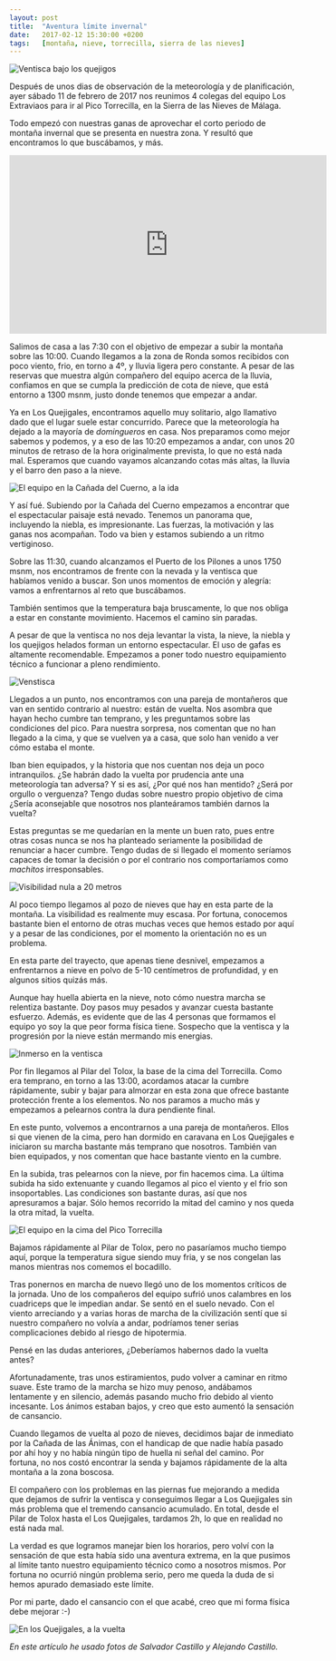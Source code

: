 ```yaml
---
layout: post
title:  "Aventura límite invernal"
date:   2017-02-12 15:30:00 +0200
tags:	[montaña, nieve, torrecilla, sierra de las nieves]
---
```


![Ventisca bajo los quejigos][ventisca2]

Después de unos dias de observación de la meteorología y de planificación,
ayer sábado 11 de febrero de 2017 nos reunimos 4 colegas del equipo Los
Extraviaos para ir al Pico Torrecilla, en la Sierra de las Nieves de Málaga.

Todo empezó con nuestras ganas de aprovechar el corto periodo de montaña
invernal que se presenta en nuestra zona. Y resultó que encontramos lo que
buscábamos, y más.

<!--more-->

<center>
<iframe width="560" height="315" src="https://www.youtube.com/embed/5txlMmA_z4E"
	frameborder="0" allowfullscreen></iframe>
</center>

Salimos de casa a las 7:30 con el objetivo de empezar a subir la montaña sobre
las 10:00. Cuando llegamos a la zona de Ronda somos recibidos con poco viento,
frio, en torno a 4º, y lluvia ligera pero constante. 
A pesar de las reservas que muestra algún compañero del equipo acerca de la
lluvia, confiamos en que se cumpla la predicción de cota de nieve, que está
entorno a 1300 msnm, justo donde tenemos que empezar a andar.

Ya en Los Quejigales, encontramos aquello muy solitario, algo llamativo dado
que el lugar suele estar concurrido. Parece que la meteorología ha dejado a la
mayoría de *domingueros* en casa.
Nos preparamos como mejor sabemos y podemos, y a eso de las 10:20 empezamos a
andar, con unos 20 minutos de retraso de la hora originalmente prevista, lo
que no está nada mal.
Esperamos que cuando vayamos alcanzando cotas más altas, la lluvia
y el barro den paso a la nieve.

![El equipo en la Cañada del Cuerno, a la ida][cuerno_ida]

Y así fué. Subiendo por la Cañada del Cuerno empezamos a encontrar que el
espectacular paisaje está nevado. Tenemos un panorama que, incluyendo la
niebla, es impresionante. Las fuerzas, la motivación y las ganas nos acompañan.
Todo va bien y estamos subiendo a un ritmo vertiginoso.

Sobre las 11:30, cuando alcanzamos el Puerto de los Pilones a unos 1750 msnm,
nos encontramos de frente con la nevada y la ventisca que habíamos venido a
buscar. Son unos momentos de emoción y alegría: vamos a enfrentarnos al reto
que buscábamos.

También sentimos que la temperatura baja bruscamente, lo que nos obliga a estar
en constante movimiento. Hacemos el camino sin paradas. 

A pesar de que la ventisca no nos deja levantar la vista, la nieve, la niebla
y los quejigos helados forman un entorno espectacular. El uso de gafas es
altamente recomendable. Empezamos a poner todo nuestro equipamiento técnico
a funcionar a pleno rendimiento.

![Venstisca][ventisca]

Llegados a un punto, nos encontramos con una pareja de montañeros que van en
sentido contrario al nuestro: están de vuelta. Nos asombra que hayan hecho
cumbre tan temprano, y les preguntamos sobre las condiciones del pico.
Para nuestra sorpresa, nos comentan que no han llegado a la cima, y que se
vuelven ya a casa, que solo han venido a ver cómo estaba el monte.

Iban bien equipados, y la historia que nos cuentan nos deja un poco
intranquilos. ¿Se habrán dado la vuelta por prudencia ante una meteorología
tan adversa? Y si es así, ¿Por qué nos han mentido? ¿Será por orgullo o
verguenza? Tengo dudas sobre nuestro propio objetivo de cima ¿Sería
aconsejable que nosotros nos planteáramos también darnos la vuelta?

Estas preguntas se me quedarían en la mente un buen rato, pues entre otras
cosas nunca se nos ha planteado seriamente la posibilidad de renunciar a
hacer cumbre. Tengo dudas de si llegado el momento seríamos capaces de tomar
la decisión o por el contrario nos comportaríamos como *machitos*
irresponsables.

![Visibilidad nula a 20 metros][pozo_nieve1]

Al poco tiempo llegamos al pozo de nieves que hay en esta parte de la montaña.
La visibilidad es realmente muy escasa. Por fortuna, conocemos bastante bien
el entorno de otras muchas veces que hemos estado por aquí y a pesar de las
condiciones, por el momento la orientación no es un problema.

En esta parte del trayecto, que apenas tiene desnivel, empezamos a enfrentarnos
a nieve en polvo de 5-10 centímetros de profundidad, y en algunos sitios
quizás más.

Aunque hay huella abierta en la nieve, noto cómo nuestra marcha se relentiza
bastante. Doy pasos muy pesados y avanzar cuesta bastante esfuerzo. Además,
es evidente que de las 4 personas que formamos el equipo yo soy la que peor
forma física tiene. Sospecho que la ventisca y la progresión por la nieve
están mermando mis energias.

![Inmerso en la ventisca][pozo_nieve2]

Por fin llegamos al Pilar del Tolox, la base de la cima del Torrecilla.
Como era temprano, en torno a las 13:00, acordamos atacar la cumbre
rápidamente, subir y bajar para almorzar en esta zona que ofrece bastante
protección frente a los elementos. No nos paramos a mucho más y empezamos
a pelearnos contra la dura pendiente final.

En este punto, volvemos a encontrarnos a una pareja de montañeros.
Ellos si que vienen de la cima, pero han dormido en caravana en Los
Quejigales e iniciaron su marcha bastante más temprano que nosotros.
También van bien equipados, y nos comentan que hace bastante viento
en la cumbre.

En la subida, tras pelearnos con la nieve, por fin hacemos cima. La última
subida ha sido extenuante y cuando llegamos al pico el viento y el frio son
insoportables. Las condiciones son bastante duras, así que nos apresuramos a
bajar. Sólo hemos recorrido la mitad del camino y nos queda la otra mitad, la
vuelta.

![El equipo en la cima del Pico Torrecilla][cima]

Bajamos rápidamente al Pilar de Tolox, pero no pasaríamos mucho tiempo aquí,
porque la temperatura sigue siendo muy fria, y se nos congelan las manos
mientras nos comemos el bocadillo.

Tras ponernos en marcha de nuevo llegó uno de los momentos críticos de la
jornada. Uno de los compañeros del equipo sufrió unos calambres en
los cuadriceps que le impedian andar. Se sentó en el suelo nevado.
Con el viento arreciando y a varias horas de marcha de la civilización sentí
que si nuestro compañero no volvía a andar, podríamos tener serias
complicaciones debido al riesgo de hipotermia.

Pensé en las dudas anteriores, ¿Deberíamos habernos dado la vuelta antes?

Afortunadamente, tras unos estiramientos, pudo volver a caminar en ritmo suave.
Este tramo de la marcha se hizo muy penoso, andábamos lentamente y en silencio,
además pasando mucho frio debido al viento incesante.
Los ánimos estaban bajos, y creo que esto aumentó la sensación de cansancio.

Cuando llegamos de vuelta al pozo de nieves, decidimos bajar de inmediato por
la Cañada de las Ánimas, con el handicap de que nadie había pasado por ahí hoy
y no había ningún tipo de huella ni señal del camino.
Por fortuna, no nos costó encontrar la senda y bajamos rápidamente de la alta
montaña a la zona boscosa.

El compañero con los problemas en las piernas fue mejorando a medida que
dejamos de sufrir la ventisca y conseguimos llegar a Los Quejigales sin más
problema que el tremendo cansancio acumulado.
En total, desde el Pilar de Tolox hasta el Los Quejigales, tardamos 2h, lo que
en realidad no está nada mal.

La verdad es que logramos manejar bien los horarios, pero volví con la
sensación de que esta había sido una aventura extrema, en la que pusimos al
límite tanto nuestro equipamiento técnico como a nosotros mismos.
Por fortuna no ocurrió ningún problema serio, pero me queda la duda de si hemos
apurado demasiado este límite.

Por mi parte, dado el cansancio con el que acabé, creo que mi forma
física debe mejorar :-)

![En los Quejigales, a la vuelta][quejigales_vuelta]

*En este artículo he usado fotos de Salvador Castillo y Alejando Castillo.*


[pozo_nieve1]:		{{site.url}}/assets/20170211-01_torrecilla.jpg
[quejigales_vuelta]:	{{site.url}}/assets/20170211-02_alecastilloposada_torrecilla.jpeg
[pozo_nieve2]:		{{site.url}}/assets/20170211-03_torrecilla.jpg
[ventisca]:		{{site.url}}/assets/20170211-04_salvadorcastillo_torrecilla.jpeg
[cuerno_ida2]:		{{site.url}}/assets/20170211-05_alecastilloposada_torrecilla.jpeg
[cima]:			{{site.url}}/assets/20170211-06_salvadorcastillo_torrecilla.jpeg
[cuerno_ida]:		{{site.url}}/assets/20170211-07_alecastilloposada_torrecilla.jpeg
[ventisca2]:		{{site.url}}/assets/20170211-08_salvadorcastillo_torrecilla.jpeg
